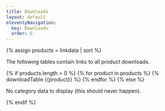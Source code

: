```yaml
---
title: Downloads
layout: default
eleventyNavigation:
  key: Downloads
  order: 6
---
```


{% assign products = linkdata | sort %}

<p>The following tables contain links to all product downloads.</p>

{% if products.length > 0 %}
  {% for product in products %}
    {% downloadTable {{product}} %}
  {% endfor %}
{% else %}
    <p>No category data to display (this should never happen).</p>
{% endif %} 